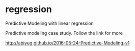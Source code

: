 # regression
Predictive Modeling with linear regression

Predictive modeling case study. Follow the link for more

http://abiyug.github.io/2016-05-24-Predictive-Modeling-v1
